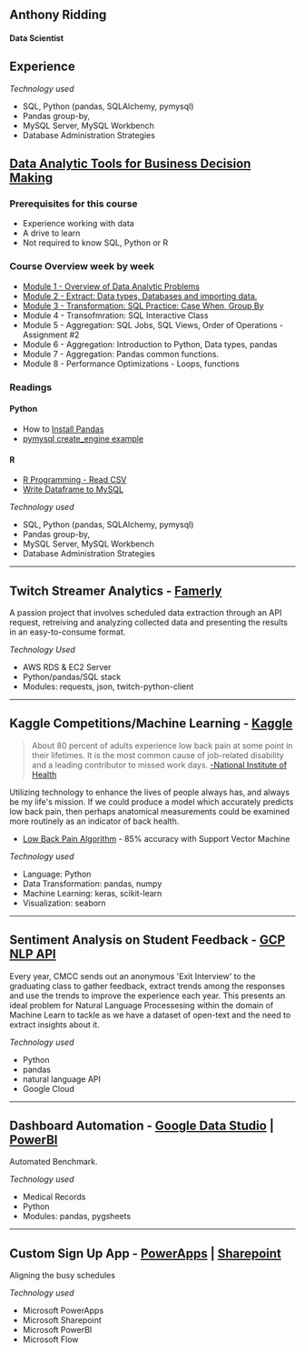 ## **Anthony Ridding**

#### Data Scientist 

##  Experience
_Technology used_
- SQL, Python (pandas, SQLAlchemy, pymysql)
- Pandas group-by,
- MySQL Server, MySQL Workbench
- Database Administration Strategies



## **[Data Analytic Tools for Business Decision Making](/course.md)**

### Prerequisites for this course
- Experience working with data
- A drive to learn
- Not required to know SQL, Python or R

### Course Overview week by week
- [Module 1 - Overview of Data Analytic Problems](/course_content/module_1.md) 
- [Module 2 - Extract: Data types, Databases and importing data.](/course_content/module_2.md) 
- [Module 3 - Transformation: SQL Practice: Case When, Group By](/course_content/module_3.md)
- Module 4 - Transofmration: SQL Interactive Class 
- Module 5 - Aggregation: SQL Jobs, SQL Views, Order of Operations - Assignment #2
- Module 6 - Aggregation: Introduction to Python, Data types, pandas
- Module 7 - Aggregation: Pandas common functions. 
- Module 8 - Performance Optimizations - Loops, functions


### Readings
#### Python
- How to [Install Pandas](https://pandas.pydata.org/pandas-docs/stable/install.html)
- [pymysql create_engine example](https://docs.sqlalchemy.org/en/13/core/engines.html#mysql)

#### R
- [R Programming - Read CSV](http://rprogramming.net/read-csv-in-r/)
- [Write Dataframe to MySQL](https://rdrr.io/cran/RSQLite/man/dbWriteTable.html)


_Technology used_
- SQL, Python (pandas, SQLAlchemy, pymysql)
- Pandas group-by,
- MySQL Server, MySQL Workbench
- Database Administration Strategies


---

## **Twitch Streamer Analytics** - **[Famerly](https://www.famerly.com/)**

A passion project that involves scheduled data extraction through an API request, retreiving and analyzing collected data and presenting the results in an easy-to-consume format. 


_Technology Used_
- AWS RDS & EC2 Server
- Python/pandas/SQL stack
- Modules: requests, json, twitch-python-client

---

## **Kaggle Competitions/Machine Learning** - **[Kaggle](https://www.Kaggle.com/)**



> About 80 percent of adults experience low back pain at some point in their lifetimes. It is the most common cause of job-related disability and a leading contributor to missed work days. [-National Institute of Health](https://www.ninds.nih.gov/Disorders/Patient-Caregiver-Education/Fact-Sheets/Low-Back-Pain-Fact-Sheet)

Utilizing technology to enhance the lives of people always has, and always be my life's mission. If we could produce a model which accurately predicts low back pain, then perhaps anatomical measurements could be examined more routinely as an indicator of back health.

- [Low Back Pain Algorithm](https://www.kaggle.com/anfro18/lower-back-pain-algorithm) - 85% accuracy with Support Vector Machine

_Technology used_
- Language: Python
- Data Transformation: pandas, numpy
- Machine Learning: keras, scikit-learn
- Visualization: seaborn

---

## **Sentiment Analysis on Student Feedback** - **[GCP NLP API](https://cloud.google.com/natural-language)**

Every year, CMCC sends out an anonymous 'Exit Interview' to the graduating class to gather feedback, extract trends among the responses and use the trends to improve the experience each year. This presents an ideal problem for Natural Language Processesing within the domain of Machine Learn to tackle as we have a dataset of open-text and the need to extract insights about it. 

_Technology used_
- Python 
- pandas
- natural language API
- Google Cloud
---

## **Dashboard Automation** - **[Google Data Studio](https://datastudio.google.com/u/0/navigation/reporting) | [PowerBI](https://powerbi.microsoft.com/en-us/)**

Automated Benchmark. 

_Technology used_
- Medical Records
- Python
- Modules: pandas, pygsheets

---

## **Custom Sign Up App** - **[PowerApps](https://powerapps.microsoft.com/en-us/) | [Sharepoint](https://products.office.com/en-us/sharepoint/collaboration)**

Aligning the busy schedules

_Technology used_
- Microsoft PowerApps
- Microsoft Sharepoint
- Microsoft PowerBI
- Microsoft Flow
